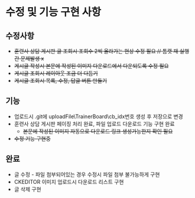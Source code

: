 # 수정 및 기능 구현 사항

## 수정사항
* ~~훈련사 상담 게시판 글 조회시 조회수 2씩 올라가는 현상 수정 필요 // 톰캣 재 실행간 문제발생 x~~
* ~~게시글 작성시 본문에 작성된 이미지 다운로드에서 다운되도록 수정 필요~~
* ~~게시글 조회시 레이아웃 조금 더 다듬기~~
* ~~게시글 조회시 목록, 수정, 답글 버튼 만들기~~

## 기능
 * 업로드시 .git에 uploadFile\TrainerBoard\cb_idx번호 생성 후 저장으로 변경
 * 훈련사 상담 게시판 페이징 처리 완료, 파일 업로드 다운로드 기능 구현 완료
   * ~~본문에 작성된 이미지 자동으로 다운로드 링크 생성가능한지 확인 필요~~
 * ~~수정 기능 구현중~~
 
 
## 완료
 * 글 수정 - 파일 첨부되어있는 경우 수정시 파일 첨부 불가능하게 구현
 * CKEDITOR 이미지 업로드시 다운로드 리스트 구현 
 * 글 삭제 구현
 
 
